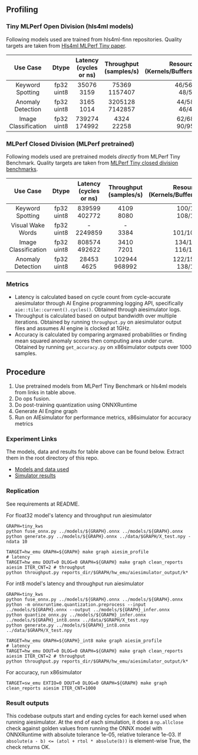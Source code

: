 ## Profiling

### Tiny MLPerf Open Division (hls4ml models)

Following models used are trained from hls4ml-finn repositories. Quality targets are taken from [Hls4ml MLPerf Tiny paper](https://cds.cern.ch/record/2826586/files/2206.11791.pdf).

|       Use Case         | Dtype            | Latency (cycles or ns) | Throughput (samples/s) | Resource Utilization (Kernels/Buffers/Stream/PLIO/GMIO) | Accuracy (first 1k) | Quality Target | Model 
|:----------------------:|:----------------:|:----------------------:|:----------------------:|:---------------------------------------:|:-------------------:|:----------------:|:-------------------:|
|   Keyword Spotting   | fp32 <br/> uint8 | 35076    <br/> 3159    | 75369   <br/> 1157407  | 46/56/116/5/24   <br/> 48/51/83/7/0      | 84.8% (Top 1)       | 82.5% (Top 1)    | [MLP](https://github.com/hls4ml-finn-mlperftiny/tiny_results_v0.7/blob/main/open/hls4ml-finn/code/kws/KWS-W3A3/training/model/models.py)
|   Anomaly Detection  | fp32 <br/> uint8 | 3165     <br/> 1014    | 3205128 <br/> 7142857  | 44/58/128/7/0    <br/> 46/48/76/2/0      | 0.830 (AUC)         | 0.83  (AUC)      | [AutoEncoder](https://github.com/hls4ml-finn-mlperftiny/tiny_results_v0.7/blob/main/open/hls4ml-finn/code/ad/AD08/training/keras_model.py)
| Image Classification | fp32 <br/> uint8 | 739274   <br/> 174992  | 4324    <br/> 22258    | 62/68/125/9/7    <br/> 90/95/144/2/5     | 84.1% (Top 1)       | 83.5% (Top 1)    | [CNN](https://github.com/hls4ml-finn-mlperftiny/tiny_results_v0.7/blob/main/open/hls4ml-finn/code/ic/RN07/training/resnet_v1_eembc.py)

### MLPerf Closed Division (MLPerf pretrained)

Following models used are pretrained models *directly* from MLPerf Tiny Benchmark. Quality targets are taken from [MLPerf Tiny closed division benchmarks](https://github.com/mlcommons/tiny/tree/master/benchmark).

|       Use Case         | Dtype            | Latency (cycles or ns) | Throughput (samples/s) | Resource Utilization (Kernels/Buffers/Stream/PLIO/GMIO) | Accuracy (first 1k) | Quality Target<br>(Closed&#160;Division) | Model 
|:----------------------:|:----------------:|:----------------------:|:----------------------:|:---------------------------------------:|:-------------------:|:----------------:|:-------------------:|
|   Keyword Spotting    | fp32 <br/> uint8 | 839599   <br/> 402772  | 4109    <br/> 8080     | 100/110/161/2/9  <br/> 108/119/166/2/9   | 91.1% (Top 1)       | 90%   (Top 1)    | [DS-CNN](https://github.com/mlcommons/tiny/blob/master/benchmark/training/keyword_spotting/keras_model.py)
|   Visual Wake Words   | fp32 <br/> uint8 | -        <br/> 2249859 | -       <br/> 3384     | -                <br/> 101/103/189/15/27 | 82.5% (Top 1)       | 80%   (Top 1)    | [MobileNet](https://github.com/mlcommons/tiny/blob/master/benchmark/training/visual_wake_words/vww_model.py)
| Image Classification  | fp32 <br/> uint8 | 808574   <br/> 492622  | 3410    <br/> 7201     | 134/150/264/14/9 <br/> 116/127/214/16/9  | 86.8% (Top 1)       | 85%   (Top 1)    | [ResNet](https://github.com/mlcommons/tiny/blob/master/benchmark/training/image_classification/keras_model.py)
|   Anomaly Detection   | fp32 <br/> uint8 | 28453    <br/> 4625    | 102944  <br/> 968992   | 122/156/255/11/16<br/> 138/143/199/2/0   | 0.880 (AUC)         | 0.85  (AUC)      | [Deep AutoEncoder](https://github.com/mlcommons/tiny/blob/master/benchmark/training/anomaly_detection/keras_model.py)


### Metrics
* Latency is calculated based on cycle count from cycle-accurate aiesimulator through AI Engine programming logging API, specifically `aie::tile::current().cycles()`. Obtained through aiesimulator logs.
* Throughput is calculated based on output bandwidth over multiple iterations. Obtained by running `throughput.py` on aiesimulator output files and assumes AI engine is clocked at 1GHz.
* Accuracy is calculated by comparing argmaxed probabilities or finding mean squared anomaly scores then computing area under curve. Obtained by running `get_accuracy.py` on x86simulator outputs over 1000 samples.


## Procedure

1) Use pretrained models from MLPerf Tiny Benchmark or hls4ml models from links in table above.
2) Do ops fusion.
3) Do post-training quantization using ONNXRuntime
4) Generate AI Engine graph
5) Run on AIEsimulator for performance metrics, x86simulator for accuracy metrics

### Experiment Links

The models, data and results for table above can be found below. Extract them in the root directory of this repo. <br/>
* [Models and data used](https://drive.google.com/file/d/1xTdA5xwMr3M7DTGJ3BQoC6lKG6iUJT2G/view?usp=sharing)
* [Simulator results](https://drive.google.com/file/d/1OQNMryfzPzbp40_CbXxMu3EwbuD6Rml_/view?usp=sharing)

### Replication

See requirements at README.

For float32 model's latency and throughput run aiesimulator
```
GRAPH=tiny_kws
python fuse_onnx.py ../models/${GRAPH}.onnx ../models/${GRAPH}.onnx
python generate.py ../models/${GRAPH}.onnx ../data/$GRAPH/X_test.npy -ndata 10

TARGET=hw_emu GRAPH=${GRAPH} make graph aiesim_profile                                # latency
TARGET=hw_emu DOUT=0 DLOG=0 GRAPH=${GRAPH} make graph clean_reports aiesim ITER_CNT=2 # throughput
python throughput.py reports_dir/$GRAPH/hw_emu/aiesimulator_output/k*
```

For int8 model's latency and throughput run aiesimulator
```
GRAPH=tiny_kws
python fuse_onnx.py ../models/${GRAPH}.onnx ../models/${GRAPH}.onnx
python -m onnxruntime.quantization.preprocess --input ../models/${GRAPH}.onnx --output ../models/${GRAPH}_infer.onnx
python quantize_onnx.py ../models/${GRAPH}_infer.onnx ../models/${GRAPH}_int8.onnx ../data/$GRAPH/X_test.npy
python generate.py ../models/${GRAPH}_int8.onnx ../data/$GRAPH/X_test.npy

TARGET=hw_emu GRAPH=${GRAPH}_int8 make graph aiesim_profile                           # latency
TARGET=hw_emu DOUT=0 DLOG=0 GRAPH=${GRAPH} make graph clean_reports aiesim ITER_CNT=2 # throughput
python throughput.py reports_dir/$GRAPH/hw_emu/aiesimulator_output/k*
```

For accuracy, run x86simulator
```
TARGET=sw_emu EXTIO=0 DOUT=0 DLOG=0 GRAPH=${GRAPH} make graph clean_reports aiesim ITER_CNT=1000
```

### Result outputs
This codebase outputs start and ending cycles for each kernel used when running aiesimulator. At the end of each simulation, it does a `np.allclose` check against golden values from running the ONNX model with ONNXRuntime with absolute tolerance 1e-05, relative tolerance 1e-03. If `absolute(a - b) <= (atol + rtol * absolute(b))` is element-wise True, the check returns OK.
